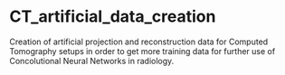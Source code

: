 # CT_artificial_data_creation
Creation of artificial projection and reconstruction data for Computed Tomography setups in order to get more training data for further use of Concolutional Neural Networks in radiology.
